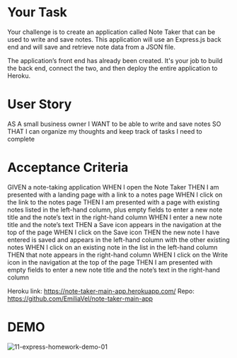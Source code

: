 # Your Task 

Your challenge is to create an application called Note Taker that can be used to write and save notes. This application will use an Express.js back end and will save and retrieve note data from a JSON file.

The application’s front end has already been created. It's your job to build the back end, connect the two, and then deploy the entire application to Heroku.


# User Story 
AS A small business owner
I WANT to be able to write and save notes
SO THAT I can organize my thoughts and keep track of tasks I need to complete


# Acceptance Criteria 
GIVEN a note-taking application
WHEN I open the Note Taker
THEN I am presented with a landing page with a link to a notes page
WHEN I click on the link to the notes page
THEN I am presented with a page with existing notes listed in the left-hand column, plus empty fields to enter a new note title and the note’s text in the right-hand column
WHEN I enter a new note title and the note’s text
THEN a Save icon appears in the navigation at the top of the page
WHEN I click on the Save icon
THEN the new note I have entered is saved and appears in the left-hand column with the other existing notes
WHEN I click on an existing note in the list in the left-hand column
THEN that note appears in the right-hand column
WHEN I click on the Write icon in the navigation at the top of the page
THEN I am presented with empty fields to enter a new note title and the note’s text in the right-hand column


Heroku link: https://note-taker-main-app.herokuapp.com/
Repo: https://github.com/EmiliaVel/note-taker-main-app

# DEMO

![11-express-homework-demo-01](https://user-images.githubusercontent.com/93934820/151869710-b0a76c36-4f8f-4bb9-b9e0-8057a92a7862.png)


